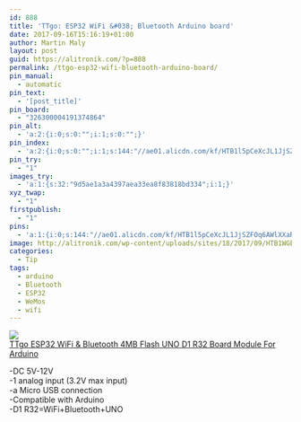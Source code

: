 ```yaml
---
id: 888
title: 'TTgo: ESP32 WiFi &#038; Bluetooth Arduino board'
date: 2017-09-16T15:16:19+01:00
author: Martin Maly
layout: post
guid: https://alitronik.com/?p=888
permalink: /ttgo-esp32-wifi-bluetooth-arduino-board/
pin_manual:
  - automatic
pin_text:
  - '[post_title]'
pin_board:
  - "326300004191374864"
pin_alt:
  - 'a:2:{i:0;s:0:"";i:1;s:0:"";}'
pin_index:
  - 'a:2:{i:0;s:0:"";i:1;s:144:"//ae01.alicdn.com/kf/HTB1l5pCeXcJL1JjSZFOq6AWlXXaR/Weikedz-Hot-Sale-1PC-font-b-TTgo-b-font-ESP32-WiFi-Bluetooth-4MB-Flash-UNO-D1.jpg_220x220.jpg";}'
pin_try:
  - "1"
images_try:
  - 'a:1:{s:32:"9d5ae1a3a4397aea33ea8f83818bd334";i:1;}'
xyz_twap:
  - "1"
firstpublish:
  - "1"
pins:
  - 'a:1:{i:0;s:144:"//ae01.alicdn.com/kf/HTB1l5pCeXcJL1JjSZFOq6AWlXXaR/Weikedz-Hot-Sale-1PC-font-b-TTgo-b-font-ESP32-WiFi-Bluetooth-4MB-Flash-UNO-D1.jpg_220x220.jpg";}'
image: http://alitronik.com/wp-content/uploads/sites/18/2017/09/HTB1WGEjclUSMeJjSspfq6x0VFXaS.jpg
categories:
  - Tip
tags:
  - arduino
  - Bluetooth
  - ESP32
  - WeMos
  - wifi
---
```

<a href="http://s.click.aliexpress.com/e/BU7miAY" target="_parent"><img src="//ae01.alicdn.com/kf/HTB1l5pCeXcJL1JjSZFOq6AWlXXaR/Weikedz-Hot-Sale-1PC-font-b-TTgo-b-font-ESP32-WiFi-Bluetooth-4MB-Flash-UNO-D1.jpg_220x220.jpg" /><span style="display: block;">TTgo ESP32 WiFi & Bluetooth 4MB Flash UNO D1 R32 Board Module For Arduino</span></a>

-DC 5V-12V  
-1 analog input (3.2V max input)  
-a Micro USB connection  
-Compatible with Arduino  
-D1 R32=WiFi+Bluetooth+UNO